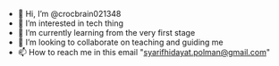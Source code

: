 - 👋 Hi, I’m @crocbrain021348
- 👀 I’m interested in tech thing
- 🌱 I’m currently learning from the very first stage
- 💞️ I’m looking to collaborate on teaching and guiding me
- 📫 How to reach me in this email "syarifhidayat.polman@gmail.com"

<!---
crocbrain021348/crocbrain021348 is a ✨ special ✨ repository because its `README.md` (this file) appears on your GitHub profile.
You can click the Preview link to take a look at your changes.
--->
